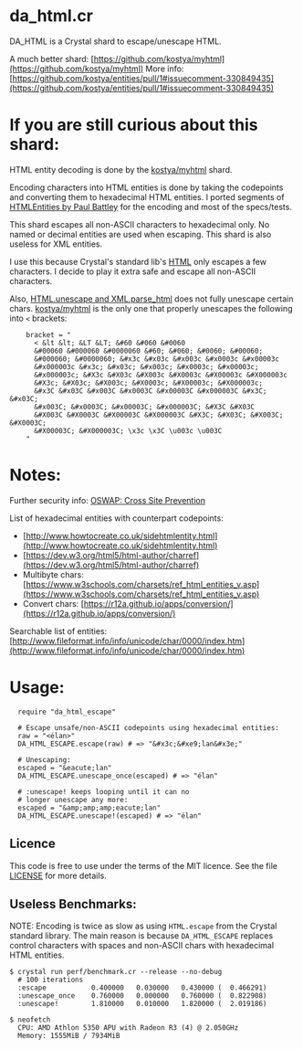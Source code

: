 da\_html.cr
============

DA\_HTML is a Crystal shard to escape/unescape HTML.

A much better shard: [https://github.com/kostya/myhtml](https://github.com/kostya/myhtml)
More info: [https://github.com/kostya/entities/pull/1#issuecomment-330849435](https://github.com/kostya/entities/pull/1#issuecomment-330849435)

If you are still curious about this shard:
==========================================

HTML entity decoding is done by the [kostya/myhtml](https://github.com/kostya/myhtml) shard.

Encoding characters into HTML entities is done by taking the codepoints and converting them
to hexadecimal HTML entities. I ported segments of [HTMLEntities by Paul Battley](https://github.com/threedaymonk/htmlentities)
for the encoding and most of the specs/tests.

This shard escapes all non-ASCII characters to hexadecimal only.
No named or decimal entities are used when escaping.  This shard is also useless for XML
entities.

I use this because Crystal's standard lib's [HTML](https://crystal-lang.org/api/master/HTML.html)
only escapes a few characters. I decide to play it extra safe
and escape all non-ASCII characters.

Also, [HTML.unescape and XML.parse\_html](https://github.com/crystal-lang/crystal/pull/3409)
does not fully unescape certain chars. [kostya/myhtml](https://github.com/kostya/myhtml) is the only one that
properly unescapes the following into `<` brackets:

```crystal
    bracket = "
      < &lt &lt; &LT &LT; &#60 &#060 &#0060
      &#00060 &#000060 &#0000060 &#60; &#060; &#0060; &#00060;
      &#000060; &#0000060; &#x3c &#x03c &#x003c &#x0003c &#x00003c
      &#x000003c &#x3c; &#x03c; &#x003c; &#x0003c; &#x00003c;
      &#x000003c; &#X3c &#X03c &#X003c &#X0003c &#X00003c &#X000003c
      &#X3c; &#X03c; &#X003c; &#X0003c; &#X00003c; &#X000003c;
      &#x3C &#x03C &#x003C &#x0003C &#x00003C &#x000003C &#x3C; &#x03C;
      &#x003C; &#x0003C; &#x00003C; &#x000003C; &#X3C &#X03C
      &#X003C &#X0003C &#X00003C &#X000003C &#X3C; &#X03C; &#X003C; &#X0003C;
      &#X00003C; &#X000003C; \x3c \x3C \u003c \u003C
    "
```


Notes:
=========

Further security info:
[OSWAP: Cross Site Prevention](https://goo.gl/Rka7pX)

List of hexadecimal entities with counterpart codepoints:
* [http://www.howtocreate.co.uk/sidehtmlentity.html](http://www.howtocreate.co.uk/sidehtmlentity.html)
* [https://dev.w3.org/html5/html-author/charref](https://dev.w3.org/html5/html-author/charref)
* Multibyte chars: [https://www.w3schools.com/charsets/ref_html_entities_v.asp](https://www.w3schools.com/charsets/ref_html_entities_v.asp)
* Convert chars: [https://r12a.github.io/apps/conversion/](https://r12a.github.io/apps/conversion/)

Searchable list of entities:
[http://www.fileformat.info/info/unicode/char/0000/index.htm](http://www.fileformat.info/info/unicode/char/0000/index.htm)

Usage:
=======

```crystal
  require "da_html_escape"

  # Escape unsafe/non-ASCII codepoints using hexadecimal entities:
  raw = "<élan>"
  DA_HTML_ESCAPE.escape(raw) # => "&#x3c;&#xe9;lan&#x3e;"

  # Unescaping:
  escaped = "&eacute;lan"
  DA_HTML_ESCAPE.unescape_once(escaped) # => "élan"

  # :unescape! keeps looping until it can no
  # longer unescape any more:
  escaped = "&amp;amp;amp;eacute;lan"
  DA_HTML_ESCAPE.unescape!(escaped) # => "élan"
```

## Licence

This code is free to use under the terms of the MIT licence. See the file
[LICENSE](https://github.com/da99/html_escape.cr/blob/master/LICENSE) for more details.


## Useless Benchmarks:

NOTE: Encoding is twice as slow as using `HTML.escape`
from the Crystal standard library. The main reason is
because `DA_HTML_ESCAPE` replaces control characters with spaces
and non-ASCII chars with hexadecimal HTML entities.

```
$ crystal run perf/benchmark.cr --release --no-debug
  # 100 iterations
  :escape           0.400000   0.030000   0.430000 (  0.466291)
  :unescape_once    0.760000   0.000000   0.760000 (  0.822908)
  :unescape!        1.810000   0.010000   1.820000 (  2.019186)

$ neofetch
  CPU: AMD Athlon 5350 APU with Radeon R3 (4) @ 2.050GHz
  Memory: 1555MiB / 7934MiB
```
